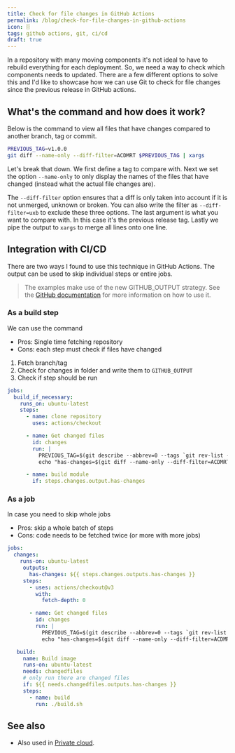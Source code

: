 ```yaml
---
title: Check for file changes in GitHub Actions
permalink: /blog/check-for-file-changes-in-github-actions
icon: 🗄️
tags: github actions, git, ci/cd
draft: true
---
```


In a repository with many moving components it's not ideal to have to rebuild everything for each deployment. So, we need a way to check which components needs to updated. There are a few different options to solve this and I'd like to showcase how we can use Git to check for file changes since the previous release in GitHub actions.

## What's the command and how does it work?

Below is the command to view all files that have changes compared to another branch, tag or commit.

```sh
PREVIOUS_TAG=v1.0.0
git diff --name-only --diff-filter=ACDMRT $PREVIOUS_TAG | xargs
```

Let's break that down. We first define a tag to compare with. Next we set the option `--name-only` to only display the names of the files that have changed (instead what the actual file changes are).

The `--diff-filter` option ensures that a diff is only taken into account if it is not unmerged, unknown or broken. You can also write the filter as `--diff-filter=uxb` to exclude these three options. The last argument is what you want to compare with. In this case it's the previous release tag. Lastly we pipe the output to `xargs` to merge all lines onto one line.

## Integration with CI/CD

There are two ways I found to use this technique in GitHub Actions. The output can be used to skip individual steps or entire jobs.

> The examples make use of the new GITHUB_OUTPUT strategy. See the [GitHub documentation](https://docs.github.com/en/actions/using-workflows/workflow-commands-for-github-actions#setting-an-output-parameter) for more information on how to use it.

### As a build step

We can use the command

- Pros: Single time fetching repository
- Cons: each step must check if files have changed

1. Fetch branch/tag
2. Check for changes in folder and write them to `GITHUB_OUTPUT`
3. Check if step should be run

```yml
jobs:
  build_if_necessary:
    runs_on: ubuntu-latest
    steps:
      - name: clone repository
        uses: actions/checkout

      - name: Get changed files
        id: changes
        run: |
          PREVIOUS_TAG=$(git describe --abbrev=0 --tags `git rev-list --tags --skip=1  --max-count=1`)
          echo "has-changes=$(git diff --name-only --diff-filter=ACDMRT $PREVIOUS_TAG | grep check/path/for/updates | xargs)" >> "$GITHUB_OUTPUT"

      - name: build module
        if: steps.changes.output.has-changes
```

### As a job

In case you need to skip whole jobs

- Pros: skip a whole batch of steps
- Cons: code needs to be fetched twice (or more with more jobs)

```yml
jobs:
  changes:
    runs-on: ubuntu-latest
     outputs:
       has-changes: ${{ steps.changes.outputs.has-changes }}
     steps:
       - uses: actions/checkout@v3
         with:
           fetch-depth: 0

       - name: Get changed files
         id: changes
         run: |
           PREVIOUS_TAG=$(git describe --abbrev=0 --tags `git rev-list --tags --skip=1  --max-count=1`)
           echo "has-changes=$(git diff --name-only --diff-filter=ACDMRT $PREVIOUS_TAG | grep check/path/for/updates | xargs)" >> "$GITHUB_OUTPUT"

   build:
     name: Build image
     runs-on: ubuntu-latest
     needs: changedfiles
     # only run there are changed files
     if: ${{ needs.changedfiles.outputs.has-changes }}
     steps:
       - name: build
         run: ./build.sh
```

## See also

- Also used in [Private cloud](/projects/private-cloud).